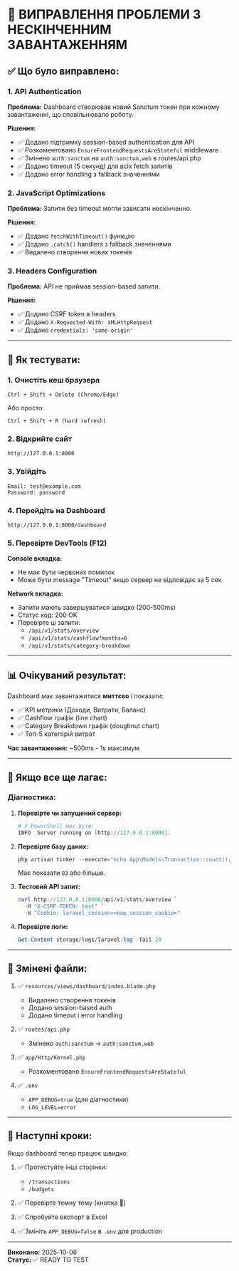 # 🔧 ВИПРАВЛЕННЯ ПРОБЛЕМИ З НЕСКІНЧЕННИМ ЗАВАНТАЖЕННЯМ

## ✅ Що було виправлено:

### 1. API Authentication
**Проблема:** Dashboard створював новий Sanctum токен при кожному завантаженні, що сповільнювало роботу.

**Рішення:**
- ✅ Додано підтримку session-based authentication для API
- ✅ Розкоментовано `EnsureFrontendRequestsAreStateful` middleware
- ✅ Змінено `auth:sanctum` на `auth:sanctum,web` в routes/api.php
- ✅ Додано timeout (5 секунд) для всіх fetch запитів
- ✅ Додано error handling з fallback значеннями

### 2. JavaScript Optimizations
**Проблема:** Запити без timeout могли зависати нескінченно.

**Рішення:**
- ✅ Додано `fetchWithTimeout()` функцію
- ✅ Додано `.catch()` handlers з fallback значеннями
- ✅ Видалено створення нових токенів

### 3. Headers Configuration
**Проблема:** API не приймав session-based запити.

**Рішення:**
- ✅ Додано CSRF token в headers
- ✅ Додано `X-Requested-With: XMLHttpRequest`
- ✅ Додано `credentials: 'same-origin'`

---

## 🚀 Як тестувати:

### 1. Очистіть кеш браузера
```
Ctrl + Shift + Delete (Chrome/Edge)
```
Або просто:
```
Ctrl + Shift + R (hard refresh)
```

### 2. Відкрийте сайт
```
http://127.0.0.1:8000
```

### 3. Увійдіть
```
Email: test@example.com
Password: password
```

### 4. Перейдіть на Dashboard
```
http://127.0.0.1:8000/dashboard
```

### 5. Перевірте DevTools (F12)

**Console вкладка:**
- Не має бути червоних помилок
- Може бути message "Timeout" якщо сервер не відповідає за 5 сек

**Network вкладка:**
- Запити мають завершуватися швидко (200-500ms)
- Статус код: 200 OK
- Перевірте ці запити:
  * `/api/v1/stats/overview`
  * `/api/v1/stats/cashflow?months=6`
  * `/api/v1/stats/category-breakdown`

---

## 📊 Очікуваний результат:

Dashboard має завантажитися **миттєво** і показати:
- ✅ KPI метрики (Доходи, Витрати, Баланс)
- ✅ Cashflow графік (line chart)
- ✅ Category Breakdown графік (doughnut chart)
- ✅ Топ-5 категорій витрат

**Час завантаження:** ~500ms - 1s максимум

---

## 🐛 Якщо все ще лагає:

### Діагностика:

1. **Перевірте чи запущений сервер:**
   ```powershell
   # У PowerShell має бути:
   INFO  Server running on [http://127.0.0.1:8000].
   ```

2. **Перевірте базу даних:**
   ```powershell
   php artisan tinker --execute="echo App\Models\Transaction::count();"
   ```
   Має показати `83` або більше.

3. **Тестовий API запит:**
   ```powershell
   curl http://127.0.0.1:8000/api/v1/stats/overview `
     -H "X-CSRF-TOKEN: test" `
     -H "Cookie: laravel_session=<ваш_session_cookie>"
   ```

4. **Перевірте логи:**
   ```powershell
   Get-Content storage/logs/laravel.log -Tail 20
   ```

---

## 📝 Змінені файли:

1. ✅ `resources/views/dashboard/index.blade.php`
   - Видалено створення токенів
   - Додано session-based auth
   - Додано timeout і error handling

2. ✅ `routes/api.php`
   - Змінено `auth:sanctum` → `auth:sanctum,web`

3. ✅ `app/Http/Kernel.php`
   - Розкоментовано `EnsureFrontendRequestsAreStateful`

4. ✅ `.env`
   - `APP_DEBUG=true` (для діагностики)
   - `LOG_LEVEL=error`

---

## 🎯 Наступні кроки:

Якщо dashboard тепер працює швидко:

1. ✅ Протестуйте інші сторінки:
   - `/transactions`
   - `/budgets`

2. ✅ Перевірте темну тему (кнопка 🌙)

3. ✅ Спробуйте експорт в Excel

4. ✅ Змініть `APP_DEBUG=false` в `.env` для production

---

**Виконано:** 2025-10-06  
**Статус:** ✅ READY TO TEST
